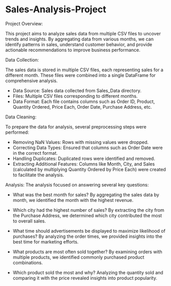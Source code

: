 # Sales-Analysis-Project

Project Overview:

This project aims to analyze sales data from multiple CSV files to uncover trends and insights. By aggregating data from various months, we can identify patterns in sales, understand customer behavior, and provide actionable recommendations to improve business performance.

Data Collection:

The sales data is stored in multiple CSV files, each representing sales for a different month. These files were combined into a single DataFrame for comprehensive analysis.

- Data Source: Sales data collected from Sales_Data directory.
- Files: Multiple CSV files corresponding to different months.
- Data Format: Each file contains columns such as Order ID, Product, Quantity Ordered, Price Each, Order Date, Purchase Address, etc.

Data Cleaning:

To prepare the data for analysis, several preprocessing steps were performed:

- Removing NaN Values: Rows with missing values were dropped.
- Correcting Data Types: Ensured that columns such as Order Date were in the correct format.
- Handling Duplicates: Duplicated rows were identified and removed.
- Extracting Additional Features: Columns like Month, City, and Sales (calculated by multiplying Quantity Ordered by Price Each) were created to facilitate the analysis.

Analysis:
The analysis focused on answering several key questions:

- What was the best month for sales?
By aggregating the sales data by month, we identified the month with the highest revenue.

- Which city had the highest number of sales?
By extracting the city from the Purchase Address, we determined which city contributed the most to overall sales.

- What time should advertisements be displayed to maximize likelihood of purchases?
By analyzing the order times, we provided insights into the best time for marketing efforts.

- What products are most often sold together?
By examining orders with multiple products, we identified commonly purchased product combinations.

- Which product sold the most and why?
Analyzing the quantity sold and comparing it with the price revealed insights into product popularity.
